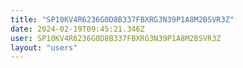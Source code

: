 ```yaml
---
title: "SP10KV4R6236G0D8B337FBXRG3N39P1A8M2BSVR3Z"
date: 2024-02-19T09:45:21.346Z
user: SP10KV4R6236G0D8B337FBXRG3N39P1A8M2BSVR3Z
layout: "users"
---
```

    